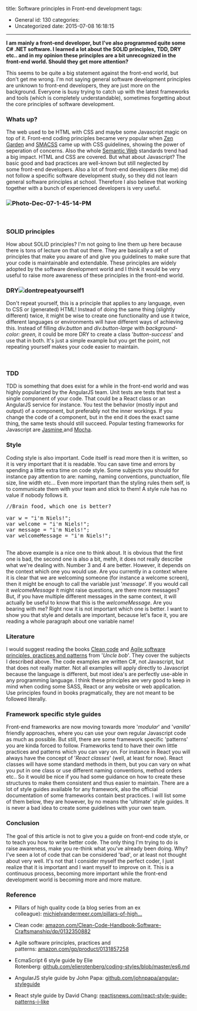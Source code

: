 title: Software principles in Front-end development
tags:
  - General
id: 130
categories:
  - Uncategorized
date: 2015-07-08 16:18:15
---

**I am mainly a front-end developer, but I've also programmed quite some C# .NET software. I learned a lot about the SOLID principles, TDD, DRY etc.. and in my opinion these principles are a bit unrecognized in the front-end world. Should they get more attention?**

<!-- more -->

This seems to be quite a big statement against the front-end world, but don't get me wrong. I'm not saying general software development principles are unknown to front-end developers, they are just more on the background. Everyone is busy trying to catch up with the latest frameworks and tools (which is completely understandable), sometimes forgetting about the core principles of software development.

### Whats up?

The web used to be HTML with CSS and maybe some Javascript magic on top of it. Front-end coding principles became very popular when [Zen Garden](http://www.csszengarden.com/) and [SMACSS](https://smacss.com/) came up with CSS guidelines, showing the power of seperation of concerns. Also the whole [Semantic Web](https://en.wikipedia.org/wiki/Semantic_Web) standards trend had a big impact. HTML and CSS are covered. But what about Javascript? The basic good and bad practices are well-known but still neglected by some front-end developers. Also a lot of front-end developers (like me) did not follow a specific software development study, so they did not learn general software principles at school. Therefore I also believe that working together with a bunch of experienced developers is very useful.

### ![Photo-Dec-07-1-45-14-PM](http://wecodetheweb.com/wp-content/uploads/2015/07/Photo-Dec-07-1-45-14-PM.jpg)

&nbsp;

### SOLID principles

How about SOLID principles? I'm not going to line them up here because there is tons of lecture on that out there. They are basically a set of principles that make you aware of and give you guidelines to make sure that your code is maintainable and extendable. These principles are widely adopted by the software development world and I think it would be very useful to raise more awareness of these principles in the front-end world.

### DRY![dontrepeatyourself1](http://wecodetheweb.com/wp-content/uploads/2015/07/dontrepeatyourself1.jpg)

Don't repeat yourself, this is a principle that applies to any language, even to CSS or (generated) HTML! Instead of doing the same thing (slightly different) twice, it might be wise to create one functionality and use it twice, different languages or environments will have different ways of achieving this. Instead of filling _div.button_ and _div.button-large_ with _background-color: green,_ it could be more DRY to create a class '_button-success_' and use that in both. It's just a simple example but you get the point, not repeating yourself makes your code easier to maintain.

&nbsp;

### TDD

TDD is something that does exist for a while in the front-end world and was highly popularized by the AngularJS team. Unit tests are tests that test a single component of your code. That could be a React class or an AngularJS service for instance. You test the behavior (mostly input and output) of a component, but preferably not the inner workings. If you change the code of a component, but in the end it does the exact same thing, the same tests should still succeed. Popular testing frameworks for Javascript are [Jasmine ](http://jasmine.github.io/)and [Mocha](http://unitjs.com/guide/mocha.html).

### Style

Coding style is also important. Code itself is read more then it is written, so it is very important that it is readable. You can save time and errors by spending a little extra time on code style. Some subjects you should for instance pay attention to are: naming, naming conventions, punctuation, file size, line width etc... Even more important than the styling rules them self, is to communicate them with your team and stick to them! A style rule has no value if nobody follows it.
<pre class="lang:default decode:true">//Brain food, which one is better?

var w = "i'm Niels!";
var welcome = "i'm Niels!";
var message = "i'm Niels!";
var welcomeMessage = "i'm Niels!";

</pre>
The above example is a nice one to think about. It is obvious that the first one is bad, the second one is also a bit, mehh, it does not really describe what we're dealing with. Number 3 and 4 are better. However, it depends on the context which one you would use. Are you currently in a context where it is clear that we are welcoming someone (for instance a welcome screen), then it might be enough to call the variable just '_message_'. If you would call it _welcomeMessage_ it might raise questions, are there more messages? But, if you have multiple different messages in the same context, it will actually be useful to know that this is the _welcomeMessage_. Are you bearing with me? Right now it is not important which one is better. I want to show you that style and details are important, because let's face it, you are reading a whole paragraph about one variable name!

### Literature

I would suggest reading the books [Clean code](http://www.amazon.com/Clean-Code-Handbook-Software-Craftsmanship/dp/0132350882/ref=pd_bxgy_14_img_y) and [Agile software principles, practices and patterns](http://www.amazon.com/gp/product/0131857258/ref=pd_lpo_sbs_dp_ss_2?pf_rd_p=1944687442&amp;pf_rd_s=lpo-top-stripe-1&amp;pf_rd_t=201&amp;pf_rd_i=0135974445&amp;pf_rd_m=ATVPDKIKX0DER&amp;pf_rd_r=1EMYH9XHDMWW2WCNRF3Q) from '_Uncle bob_'. They cover the subjects I described above. The code examples are written C#, not Javascript, but that does not really matter. Not all examples will apply directly to Javascript because the language is different, but most idea's are perfectly use-able in any programming language. I think these principles are very good to keep in mind when coding some SASS, React or any website or web application. Use principles found in books pragmatically, they are not meant to be followed literally.

### Framework specific style guides

Front-end frameworks are now moving towards more '_modular_' and '_vanilla_' friendly approaches, where you can use your own regular Javascript code as much as possible. But still, there are some framework specific 'patterns' you are kinda forced to follow. Frameworks tend to have their own little practices and patterns which you can vary on. For instance in React you will always have the concept of '_React classes_' (well, at least for now). React classes will have some standard methods in them, but you can vary on what you put in one class or use different naming conventions, method orders etc.. So it would be nice if you had some guidance on how to create these structures to make them consistent and thus easier to maintain. There are a lot of style guides available for any framework, also the official documentation of some frameworks contain best practices. I will list some of them below, they are however, by no means the 'ultimate' style guides. It is never a bad idea to create some guidelines with your own team.

### Conclusion

The goal of this article is not to give you a guide on front-end code style, or to teach you how to write better code. The only thing I'm trying to do is raise awareness, make you re-think what you've already been doing. Why? I've seen a lot of code that can be considered 'bad', or at least not thought about very well. It's not that I consider myself the perfect coder, I just realize that it is important and I want myself to improve on it. This is a continuous process, becoming more important while the front-end development world is becoming more and more mature.

### Reference

- Pillars of high quality code (a blog series from an ex colleague): [michielvandermeer.com/pillars-of-high...](http://michielvandermeer.com/pillars-of-high-quality-code-introduction/)

- Clean code: [amazon.com/Clean-Code-Handbook-Software-Craftsmanship/dp/0132350882](http://www.amazon.com/Clean-Code-Handbook-Software-Craftsmanship/dp/0132350882/ref=pd_bxgy_14_img_y)

- Agile software principles, practices and patterns: [amazon.com/gp/product/0131857258](http://www.amazon.com/gp/product/0131857258/ref=pd_lpo_sbs_dp_ss_2?pf_rd_p=1944687442&amp;pf_rd_s=lpo-top-stripe-1&amp;pf_rd_t=201&amp;pf_rd_i=0135974445&amp;pf_rd_m=ATVPDKIKX0DER&amp;pf_rd_r=1EMYH9XHDMWW2WCNRF3Q)

- EcmaScript 6 style guide by Elie Rotenberg: [github.com/elierotenberg/coding-styles/blob/master/es6.md](https://github.com/elierotenberg/coding-styles/blob/master/es6.md)

- AngularJS style guide by John Papa: [github.com/johnpapa/angular-styleguide](https://github.com/johnpapa/angular-styleguide)

- React style guide by David Chang: [reactjsnews.com/react-style-guide-patterns-i-like](https://reactjsnews.com/react-style-guide-patterns-i-like/)
